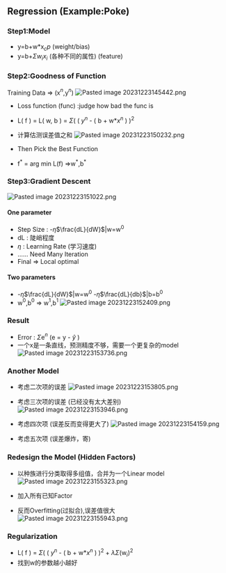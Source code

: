 ## Regression (Example:Poke)
### Step1:Model
- y=b+w\*x$_cp$   (weight/bias)
- y=b+$\Sigma$$w_i$$x_i$   (各种不同的属性) (feature)

### Step2:Goodness of Function
Training Data => (x$^n$,y$^n$) 
![Pasted image 20231223145442.png](https://cdn.jsdelivr.net/gh/LittleFish0403/Image@main/202312231705582.png)

- Loss function (func) :judge how bad the func is
- L( f ) = L( w, b ) = $\Sigma$( ( $y^n$ - ( b + w*$x^n$ ) )$^2$
- 计算估测误差值之和
![Pasted image 20231223150232.png](https://cdn.jsdelivr.net/gh/LittleFish0403/Image@main/202312231705570.png)

- Then Pick the Best Function
- f$^*$ = arg min L(f) =>w$^*$,b$^*$

### Step3:Gradient Descent
![Pasted image 20231223151022.png](https://cdn.jsdelivr.net/gh/LittleFish0403/Image@main/202312231706070.png)

#### One parameter
- Step Size : -$\eta$$\frac{dL}{dW}$|w=w$^0$
- dL : 陡峭程度
- $\eta$ : Learning Rate (学习速度) 
- …… Need Many Iteration
- Final => Local optimal

#### Two parameters
-  -$\eta$$\frac{dL}{dW}$|w=w$^0$   -$\eta$$\frac{dL}{db}$|b=b$^0$
- w$^0$,b$^0$ => w$^1$,b$^1$
![Pasted image 20231223152409.png](https://cdn.jsdelivr.net/gh/LittleFish0403/Image@main/202312231706778.png)

### Result
- Error : $\Sigma$e$^n$ (e = y - $\hat{y}$ )
- 一个x是一条直线，预测精度不够，需要一个更复杂的model
![Pasted image 20231223153736.png](https://cdn.jsdelivr.net/gh/LittleFish0403/Image@main/202312231706235.png)
### Another Model
- 考虑二次项的误差
![Pasted image 20231223153805.png](https://cdn.jsdelivr.net/gh/LittleFish0403/Image@main/202312231706370.png)

- 考虑三次项的误差 (已经没有太大差别)
![Pasted image 20231223153946.png](https://cdn.jsdelivr.net/gh/LittleFish0403/Image@main/202312231707777.png)

- 考虑四次项 (误差反而变得更大了)
![Pasted image 20231223154159.png](https://cdn.jsdelivr.net/gh/LittleFish0403/Image@main/202312231707610.png)

- 考虑五次项 (误差爆炸，寄)

### Redesign the Model (Hidden Factors)
 - 以种族进行分类取得多组值，合并为一个Linear model
![Pasted image 20231223155323.png](https://cdn.jsdelivr.net/gh/LittleFish0403/Image@main/202312231707493.png)

- 加入所有已知Factor
- 反而Overfitting(过拟合),误差值很大
![Pasted image 20231223155943.png](https://cdn.jsdelivr.net/gh/LittleFish0403/Image@main/202312231707860.png)

### Regularization
- L( f ) = $\Sigma$( ( $y^n$ - ( b + w*$x^n$ ) )$^2$ + $\lambda$$\Sigma$(w$_i$)$^2$
- 找到w的参数越小越好

 
